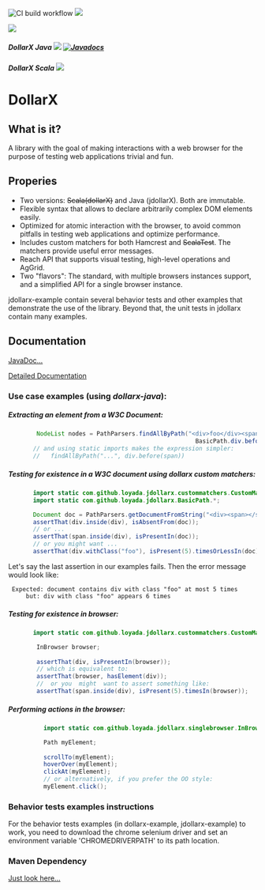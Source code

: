 ![CI build workflow](https://github.com/loyada/dollarx/actions/workflows/maven.yml/badge.svg)
[![][docs img]][docs]

[![][license img]][license]

##### DollarX Java [![][maven-java img]][maven-java] [![Javadocs](https://www.javadoc.io/badge/com.github.loyada.dollarx/dollarx-java.svg)](https://www.javadoc.io/doc/com.github.loyada.dollarx/dollarx-java)



##### DollarX Scala [![][maven-scala img]][maven-scala]
# DollarX

## What is it?
A library with the goal of making interactions with a web browser for the purpose 
of testing web applications trivial and fun.

## Properies
* Two versions: ~~Scala(dollarX)~~ and Java (jdollarX). Both are immutable.
* Flexible syntax that allows to declare arbitrarily complex DOM elements easily.
* Optimized for atomic interaction with the browser, to avoid common pitfalls in testing web applications and optimize performance.
* Includes custom matchers for both Hamcrest and ~~ScalaTest~~. The matchers provide useful error messages.
* Reach API that supports visual testing, high-level operations and AgGrid.
* Two "flavors": The standard, with multiple browsers instances support, and a simplified API for a single browser instance.


jdollarx-example contain several behavior tests and other examples that demonstrate the use of the library. 
Beyond that, the unit tests in jdollarx contain many examples. 

## Documentation

[JavaDoc...](https://www.javadoc.io/doc/com.github.loyada.dollarx/dollarx-java/)

[Detailed Documentation](http://dollarx.readthedocs.io/en/latest/)

### Use case examples (using *dollarx-java*):
##### Extracting an element from a W3C Document:
```java
        NodeList nodes = PathParsers.findAllByPath("<div>foo</div><span></span>><div>boo</div>",
                                                     BasicPath.div.before(BasicPath.span)); 
       // and using static imports makes the expression simpler:
       //   findAllByPath("...", div.before(span))                                              
```

##### Testing for existence in a W3C document using dollarx custom matchers:
```java
       import static com.github.loyada.jdollarx.custommatchers.CustomMatchers.*;
       import static com.github.loyada.jdollarx.BasicPath.*;

       Document doc = PathParsers.getDocumentFromString("<div><span></span></div>");
       assertThat(div.inside(div), isAbsentFrom(doc));
       // or ...
       assertThat(span.inside(div), isPresentIn(doc));
       // or you might want ...
       assertThat(div.withClass("foo"), isPresent(5).timesOrLessIn(doc));
```
Let's say the last assertion in our examples fails. Then the error message would look like:
```
 Expected: document contains div with class "foo" at most 5 times
     but: div with class "foo" appears 6 times
```

##### Testing for existence in browser:
```java
       import static com.github.loyada.jdollarx.custommatchers.CustomMatchers.*;

        InBrowser browser; 
 
        assertThat(div, isPresentIn(browser));
        // which is equivalent to:
        assertThat(browser, hasElement(div));
        //  or you  might  want to assert something like:
        assertThat(span.inside(div), isPresent(5).timesIn(browser));   
```

##### Performing actions in the browser:
```java
          import static com.github.loyada.jdollarx.singlebrowser.InBrowserSinglton.*;

          Path myElement;
          
          scrollTo(myElement);
          hoverOver(myElement);
          clickAt(myElement);
          // or alternatively, if you prefer the OO style:
          myElement.click();        
```

### Behavior tests examples instructions
For the behavior tests examples (in dollarx-example, jdollarx-example) to work, you need to
download the chrome selenium driver and set an environment variable 'CHROMEDRIVERPATH' to its path location.


###  Maven Dependency
[Just look here...](http://search.maven.org/#search%7Cga%7C1%7Cdollarx)

[maven-scala]:http://search.maven.org/#search|gav|1|g:"com.github.loyada.dollarx"%20AND%20a:"dollarx-scala"
[maven-scala img]:https://maven-badges.herokuapp.com/maven-central/com.github.loyada.dollarx/dollarx-scala/badge.svg

[maven-java]:http://search.maven.org/#search|gav|1|g:"com.github.loyada.dollarx"%20AND%20a:"dollarx-java"
[maven-java img]:https://maven-badges.herokuapp.com/maven-central/com.github.loyada.dollarx/dollarx-java/badge.svg

[docs img]:https://readthedocs.org/projects/dollarx/badge/?version=latest
[docs]:https://dollarx.readthedocs.io/en/latest/?badge=latest


[license]:LICENSE.txt
[license img]:https://img.shields.io/badge/License-Apache%202-blue.svg
